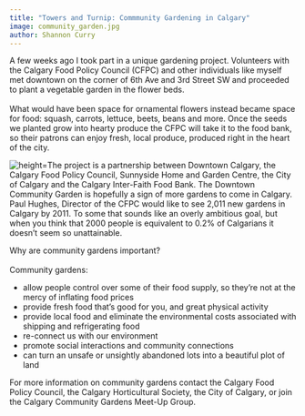 ```yaml
---
title: "Towers and Turnip: Commmunity Gardening in Calgary"
image: community_garden.jpg
author: Shannon Curry
---
```

<p>A few weeks ago I took part in a unique gardening project. Volunteers with the Calgary Food Policy Council (CFPC) and other individuals like myself met downtown on the corner of 6th Ave and 3rd Street SW and proceeded to plant a vegetable garden in the flower beds.<br /><br />What would have been space for ornamental flowers instead became space for food: squash, carrots, lettuce, beets, beans and more. Once the seeds we planted grow into hearty produce the CFPC will take it to the food bank, so their patrons can enjoy fresh, local produce, produced right in the heart of the city.</p>
<!-- pagebreak -->
<p><img style="float: left;" src="/file/post/towers_and_turnip/community_garden.jpg/267.jpg" alt=" height=" />The project is a partnership between Downtown Calgary, the Calgary Food Policy Council, Sunnyside Home and Garden Centre, the City of Calgary and the Calgary Inter-Faith Food Bank. The Downtown Community Garden is hopefully a sign of more gardens to come in Calgary. Paul Hughes, Director of the CFPC would like to see 2,011 new gardens in Calgary by 2011. To some that sounds like an overly ambitious goal, but when you think that 2000 people is equivalent to 0.2% of Calgarians it doesn&rsquo;t seem so unattainable.</p>
<p>Why are community gardens important?<br /><br /> Community gardens:</p>
<ul>
<li>allow people control over some of their food supply, so they&rsquo;re not at the mercy of inflating food prices</li>
<li>provide fresh food that&rsquo;s good for you, and great physical activity</li>
<li>provide local food and eliminate the environmental costs associated with shipping and refrigerating food</li>
<li>re-connect us with our environment</li>
<li>promote social interactions and community connections</li>
<li>can turn an unsafe or unsightly abandoned lots into a beautiful plot of land</li>
</ul>
<p>For more information on community gardens contact the Calgary Food Policy Council, the Calgary Horticultural Society, the City of Calgary, or join the Calgary Community Gardens Meet-Up Group.</p>